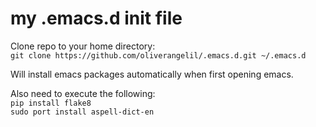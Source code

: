 # my .emacs.d init file

Clone repo to your home directory:  
```git clone https://github.com/oliverangelil/.emacs.d.git ~/.emacs.d```

Will install emacs packages automatically when first opening emacs.

Also need to execute the following:  
```pip install flake8```  
```sudo port install aspell-dict-en```


